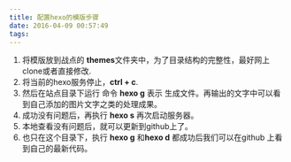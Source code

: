 ```yaml
---
title: 配置hexo的模版步骤  
date: 2016-04-09 00:57:49
tags:
---
```

1. 将模版放到战点的 **themes**文件夹中，为了目录结构的完整性，最好网上clone或者直接修改.  
2. 将当前的hexo服务停止，**ctrl + c**. 
3. 然后在站点目录下运行 命令 **hexo g** 表示 生成文件。再输出的文字中可以看到自己添加的图片文字之类的处理成果。
4. 成功没有问题后，再执行 **hexo s** 再次启动服务器。
5. 本地查看没有问题后，就可以更新到github上了。
6. 也只在这个目录下，执行 **hexo g** 和**hexo d** 都成功后我们可以在github 上看到自己的最新代码。